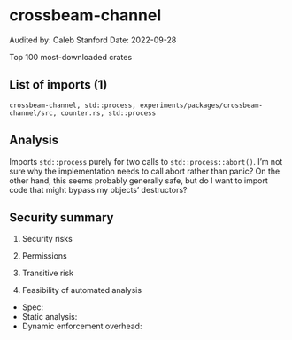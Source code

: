 # crossbeam-channel

Audited by: Caleb Stanford
Date: 2022-09-28

Top 100 most-downloaded crates

## List of imports (1)

```
crossbeam-channel, std::process, experiments/packages/crossbeam-channel/src, counter.rs, std::process
```

## Analysis

Imports `std::process` purely for two calls to `std::process::abort()`.  I’m not sure why the implementation needs to call abort rather than panic? On the other hand, this seems probably generally safe, but do I want to import code that might bypass my objects’ destructors?

## Security summary

1. Security risks

<!-- Short answer -->

2. Permissions

<!-- Short answer -->

3. Transitive risk

<!-- Short answer -->

4. Feasibility of automated analysis

- Spec: <!-- Short answer -->
- Static analysis: <!-- Short answer -->
- Dynamic enforcement overhead: <!-- Short answer -->
